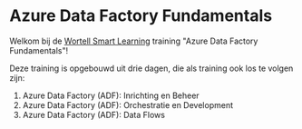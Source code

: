 # Azure Data Factory Fundamentals

Welkom bij de [Wortell Smart Learning](https://www.wortell.nl/nl/smart-learning) training "Azure Data Factory Fundamentals"!

Deze training is opgebouwd uit drie dagen, die als training ook los te volgen zijn:

1. Azure Data Factory (ADF): Inrichting en Beheer
2. Azure Data Factory (ADF): Orchestratie en Development
3. Azure Data Factory (ADF): Data Flows

